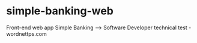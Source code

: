 # simple-banking-web
Front-end web app Simple Banking --> Software Developer technical test - wordnettps.com
